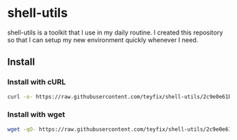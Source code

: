 # shell-utils

shell-utils is a toolkit that I use in my daily routine. I created this
repository so that I can setup my new environment quickly whenever I need.

## Install

### Install with cURL

```sh
curl -o- https://raw.githubusercontent.com/teyfix/shell-utils/2c9e0e61b9b64b6b7e93692cb22f44c767d40952/install.sh | bash
```

### Install with wget

```sh
wget -qO- https://raw.githubusercontent.com/teyfix/shell-utils/2c9e0e61b9b64b6b7e93692cb22f44c767d40952/install.sh | bash
```
